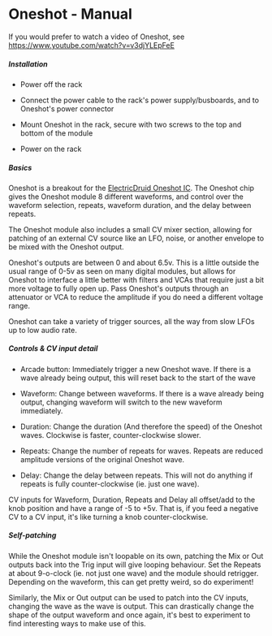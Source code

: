 # Oneshot - Manual

If you would prefer to watch a video of Oneshot, see https://www.youtube.com/watch?v=v3djYLEpFeE

##### Installation

- Power off the rack

- Connect the power cable to the rack's power supply/busboards, and to Oneshot's power connector

- Mount Oneshot in the rack, secure with two screws to the top and bottom of the module

- Power on the rack

##### Basics

Oneshot is a breakout for the [ElectricDruid Oneshot IC](https://electricdruid.net/product/oneshot-event-generator/). The Oneshot chip gives the Oneshot module 8 different waveforms, and control over the waveform selection, repeats, waveform duration, and the delay between repeats.

The Oneshot module also includes a small CV mixer section, allowing for patching of an external CV source like an LFO, noise, or another envelope to be mixed with the Oneshot output.

Oneshot's outputs are between 0 and about 6.5v. This is a little outside the usual range of 0-5v as seen on many digital modules, but allows for Oneshot to interface a little better with filters and VCAs that require just a bit more voltage to fully open up. Pass Oneshot's outputs through an attenuator or VCA to reduce the amplitude if you do need a different voltage range.

Oneshot can take a variety of trigger sources, all the way from slow LFOs up to low audio rate.

##### Controls & CV input detail

- Arcade button: Immediately trigger a new Oneshot wave. If there is a wave already being output, this will reset back to the start of the wave

- Waveform: Change between waveforms. If there is a wave already being output, changing waveform will switch to the new waveform immediately.

- Duration: Change the duration (And therefore the speed) of the Oneshot waves. Clockwise is faster, counter-clockwise slower.

- Repeats: Change the number of repeats for waves. Repeats are reduced amplitude versions of the original Oneshot wave.

- Delay: Change the delay between repeats. This will not do anything if repeats is fully counter-clockwise (ie. just one wave).

CV inputs for Waveform, Duration, Repeats and Delay all offset/add to the knob position and have a range of -5 to +5v. That is, if you feed a negative CV to a CV input, it's like turning a knob counter-clockwise.

##### Self-patching

While the Oneshot module isn't loopable on its own, patching the Mix or Out outputs back into the Trig input will give looping behaviour. Set the Repeats at about 9-o-clock (ie. not just one wave) and the module should retrigger. Depending on the waveform, this can get pretty weird, so do experiment!

Similarly, the Mix or Out output can be used to patch into the CV inputs, changing the wave as the wave is output. This can drastically change the shape of the output waveform and once again, it's best to experiment to find interesting ways to make use of this.